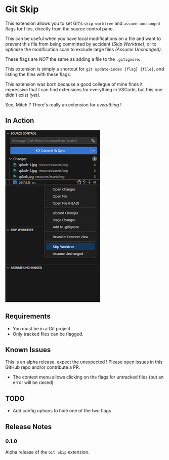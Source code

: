 # Git Skip

This extension allows you to set Git's `skip-worktree` and `assume-unchanged` flags for files, directly from the source control pane.

This can be useful when you have local modifications on a file and want to prevent this file from being committed by accident _(Skip Worktree)_, or to optimize the modification scan to exclude large files _(Assume Unchanged)_.

These flags are *NOT* the same as adding a file to the `.gitignore`.

This extension is simply a shortcut for `git update-index {flag} {file}`, and listing the files with these flags.

This extension was born because a good collegue of mine finds it impressive that I can find extensions for everything in VSCode, but this one didn't exist _(yet)_.

See, Mitch ? There's really an extension for _everything_ !

## In Action

![Setting the skip-worktree flag on a file](images/flag.png)

## Requirements

- You must be in a Git project.
- Only tracked files can be flagged.

## Known Issues

This is an alpha release, expect the unexpected ! Please open issues in this GitHub repo and/or contribute a PR.

- The context menu allows clicking on the flags for untracked files (but an error will be raised).

## TODO

- Add config options to hide one of the two flags

## Release Notes

### 0.1.0

Alpha release of the `Git Skip` extension.

